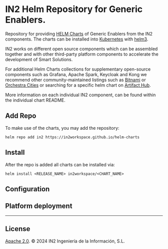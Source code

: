 # IN2 Helm Repository for Generic Enablers.

Repository for providing [HELM Charts](https://helm.sh/) of Generic Enablers from the IN2 components. The charts can be installed into  [Kubernetes](https://kubernetes.io/) with [helm3](https://helm.sh/docs/).

IN2 works on different open source components which can be assembled together and with other third-party platform components to accelerate the development of Smart Solutions.

For additional Helm Charts collections for supplementary open-source components such as Grafana, Apache Spark, Keycloak and Kong we recommend other community-maintained listings such as [Bitnami](https://github.com/bitnami/charts/tree/master/bitnami) or [Orchestra Cities](https://github.com/orchestracities/charts) or searching for a specific helm chart on [Artifact Hub](https://artifacthub.io/packages/search?page=1&kind=0).

More information on each individual IN2 component, can be found within the individual chart README.

## Add Repo

To make use of the charts, you may add the repository:

```console
helm repo add in2 https://in2workspace.github.io/helm-charts
```

## Install

After the repo is added all charts can be installed via:

```console
helm install <RELEASE_NAME> in2workspace/<CHART_NAME>
```

## Configuration

## Platform deployment

---

## License

[Apache 2.0](./LICENSE). © 2024 IN2 Ingeniería de la Información, S.L.
